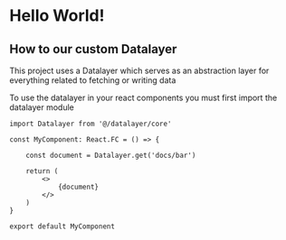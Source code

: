 # Hello World!

## How to our custom Datalayer

This project uses a Datalayer which serves as an abstraction layer for everything related to fetching or writing data

To use the datalayer in your react components you must first import the datalayer module

```
import Datalayer from '@/datalayer/core'

const MyComponent: React.FC = () => {

    const document = Datalayer.get('docs/bar')

    return (
        <>
            {document}
        </>
    )
}

export default MyComponent
```